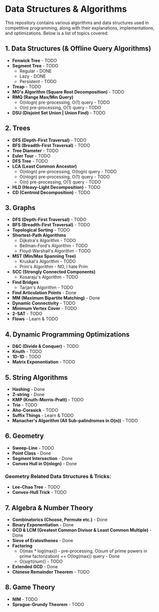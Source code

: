 # Data Structures & Algorithms

This repository contains various algorithms and data structures used in competitive programming, along with their explanations, implementations, and optimizations. Below is a list of topics covered:

## 1. Data Structures (& Offline Query Algorithms)

- **Fenwick Tree** - TODO
- **Segment Tree** - TODO
  - Regular - DONE
  - Lazy - DONE
  - Persistent - TODO
- **Treap** - TODO
- **MO's Algorithm (Square Root Decomposition)** - TODO
- **RMQ (Range Max/Min Query)**  
  - O(nlogn) pre-processing, O(1) query - TODO  
  - O(n) pre-processing, O(1) query - TODO
- **DSU (Disjoint Set Union | Union Find)** - TODO

## 2. Trees

- **DFS (Depth-First Traversal)** - TODO
- **BFS (Breadth-First Traversal)** - TODO
- **Tree Diameter** - TODO
- **Euler Tour** - TODO
- **DFS Tree** - TODO
- **LCA (Least Common Ancestor)**  
  - O(nlogn) pre-processing, O(logn) query - TODO  
  - O(nlogn) pre-processing, O(1) query - TODO  
  - O(n) pre-processing, O(1) query - TODO
- **HLD (Heavy-Light Decomposition)** - TODO
- **CD (Centroid Decomposition)** - TODO

## 3. Graphs

- **DFS (Depth-First Traversal)** - TODO
- **BFS (Breadth-First Traversal)** - TODO
- **Topological Sorting** - TODO
- **Shortest-Path Algorithms**  
  - Dijkstra's Algorithm - TODO  
  - Bellman-Ford's Algorithm - TODO  
  - Floyd-Warshall's Algorithm - TODO
- **MST (Min/Max Spanning Tree)**  
  - Kruskal's Algorithm - TODO  
  - Prim's Algorithm - NO, I hate Prim
- **SCC (Strongly Connected Components)**  
  - Kosaraju's Algorithm - TODO
- **Find Bridges**  
  - Tarjan's Algorithm - TODO
- **Find Articulation Points** - Done
- **MM (Maximum Bipartite Matching)** - Done
- **Dynamic Connectivity** - TODO
- **Minimum Vertex Cover** - TODO
- **2-SAT** - TODO
- **Flows** - Learn & TODO

## 4. Dynamic Programming Optimizations

- **D&C (Divide & Conquer)** - TODO
- **Knuth** - TODO
- **1D-1D** - TODO
- **Matrix Exponentiation** - TODO

## 5. String Algorithms

- **Hashing** - Done
- **Z-string** - Done
- **KMP (Knuth-Morris-Pratt)** - TODO
- **Trie** - TODO
- **Aho-Corasick** - TODO
- **Suffix Things** - Learn & TODO
- **Manacher's Algorithm (All Sub-palindromes in O(n))** - TODO

## 6. Geometry

- **Sweep-Line** - TODO
- **Point Class** - Done
- **Segment Intersection** - Done
- **Convex Hull in O(nlogn)** - Done

### Geometry Related Data Structures & Tricks:

- **Lee-Chao Tree** - TODO
- **Convex-Hull Trick** - TODO

## 7. Algebra & Number Theory

- **Combinatorics (Choose, Permute etc.)** - Done
- **Binary Exponentiation** - Done
- **GCD & LCM (Greatest Common Divisor & Least Common Multiple)** - Done
- **Sieve of Eratosthenes** - Done
- **Factoring**  
  - O(max * log(max)) - pre-processing, O(sum of prime powers in prime factorization) == O(log(max)) query - Done  
  - O(sqrt(num)) - TODO
- **Extended GCD** - Done
- **Chinese Remainder Theorem** - TODO

## 8. Game Theory

- **NIM** - TODO
- **Sprague-Grundy Theorem** - TODO
